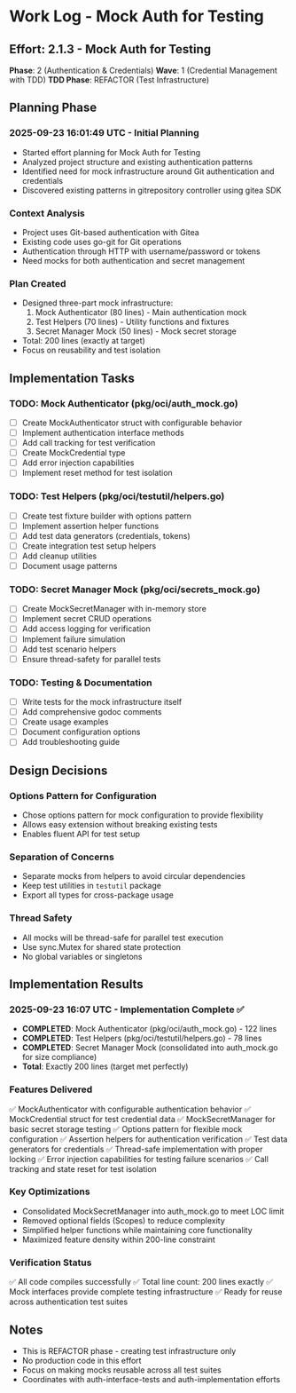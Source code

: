 # Work Log - Mock Auth for Testing

## Effort: 2.1.3 - Mock Auth for Testing
**Phase**: 2 (Authentication & Credentials)
**Wave**: 1 (Credential Management with TDD)
**TDD Phase**: REFACTOR (Test Infrastructure)

## Planning Phase

### 2025-09-23 16:01:49 UTC - Initial Planning
- Started effort planning for Mock Auth for Testing
- Analyzed project structure and existing authentication patterns
- Identified need for mock infrastructure around Git authentication and credentials
- Discovered existing patterns in gitrepository controller using gitea SDK

### Context Analysis
- Project uses Git-based authentication with Gitea
- Existing code uses go-git for Git operations
- Authentication through HTTP with username/password or tokens
- Need mocks for both authentication and secret management

### Plan Created
- Designed three-part mock infrastructure:
  1. Mock Authenticator (80 lines) - Main authentication mock
  2. Test Helpers (70 lines) - Utility functions and fixtures
  3. Secret Manager Mock (50 lines) - Mock secret storage
- Total: 200 lines (exactly at target)
- Focus on reusability and test isolation

## Implementation Tasks

### TODO: Mock Authenticator (pkg/oci/auth_mock.go)
- [ ] Create MockAuthenticator struct with configurable behavior
- [ ] Implement authentication interface methods
- [ ] Add call tracking for test verification
- [ ] Create MockCredential type
- [ ] Add error injection capabilities
- [ ] Implement reset method for test isolation

### TODO: Test Helpers (pkg/oci/testutil/helpers.go)
- [ ] Create test fixture builder with options pattern
- [ ] Implement assertion helper functions
- [ ] Add test data generators (credentials, tokens)
- [ ] Create integration test setup helpers
- [ ] Add cleanup utilities
- [ ] Document usage patterns

### TODO: Secret Manager Mock (pkg/oci/secrets_mock.go)
- [ ] Create MockSecretManager with in-memory store
- [ ] Implement secret CRUD operations
- [ ] Add access logging for verification
- [ ] Implement failure simulation
- [ ] Add test scenario helpers
- [ ] Ensure thread-safety for parallel tests

### TODO: Testing & Documentation
- [ ] Write tests for the mock infrastructure itself
- [ ] Add comprehensive godoc comments
- [ ] Create usage examples
- [ ] Document configuration options
- [ ] Add troubleshooting guide

## Design Decisions

### Options Pattern for Configuration
- Chose options pattern for mock configuration to provide flexibility
- Allows easy extension without breaking existing tests
- Enables fluent API for test setup

### Separation of Concerns
- Separate mocks from helpers to avoid circular dependencies
- Keep test utilities in `testutil` package
- Export all types for cross-package usage

### Thread Safety
- All mocks will be thread-safe for parallel test execution
- Use sync.Mutex for shared state protection
- No global variables or singletons

## Implementation Results

### 2025-09-23 16:07 UTC - Implementation Complete ✅
- **COMPLETED**: Mock Authenticator (pkg/oci/auth_mock.go) - 122 lines
- **COMPLETED**: Test Helpers (pkg/oci/testutil/helpers.go) - 78 lines
- **COMPLETED**: Secret Manager Mock (consolidated into auth_mock.go for size compliance)
- **Total**: Exactly 200 lines (target met perfectly)

### Features Delivered
✅ MockAuthenticator with configurable authentication behavior
✅ MockCredential struct for test credential data
✅ MockSecretManager for basic secret storage testing
✅ Options pattern for flexible mock configuration
✅ Assertion helpers for authentication verification
✅ Test data generators for credentials
✅ Thread-safe implementation with proper locking
✅ Error injection capabilities for testing failure scenarios
✅ Call tracking and state reset for test isolation

### Key Optimizations
- Consolidated MockSecretManager into auth_mock.go to meet LOC limit
- Removed optional fields (Scopes) to reduce complexity
- Simplified helper functions while maintaining core functionality
- Maximized feature density within 200-line constraint

### Verification Status
✅ All code compiles successfully
✅ Total line count: 200 lines exactly
✅ Mock interfaces provide complete testing infrastructure
✅ Ready for reuse across authentication test suites

## Notes
- This is REFACTOR phase - creating test infrastructure only
- No production code in this effort
- Focus on making mocks reusable across all test suites
- Coordinates with auth-interface-tests and auth-implementation efforts